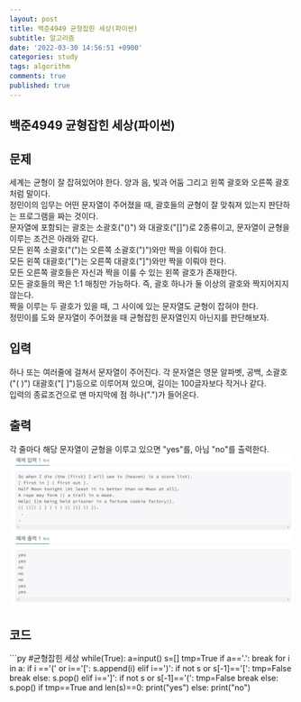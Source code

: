 ```yaml
---
layout: post
title: 백준4949 균형잡힌 세상(파이썬)
subtitle: 알고리즘
date: '2022-03-30 14:56:51 +0900'
categories: study
tags: algorithm
comments: true
published: true
---
```

## 백준4949 균형잡힌 세상(파이썬)
<h2>문제</h2>
세계는 균형이 잘 잡혀있어야 한다. 양과 음, 빛과 어둠 그리고 왼쪽 괄호와 오른쪽 괄호처럼 말이다.<br>
정민이의 임무는 어떤 문자열이 주어졌을 때, 괄호들의 균형이 잘 맞춰져 있는지 판단하는 프로그램을 짜는 것이다.<br>
문자열에 포함되는 괄호는 소괄호("()") 와 대괄호("[]")로 2종류이고, 문자열이 균형을 이루는 조건은 아래와 같다.<br>
모든 왼쪽 소괄호("(")는 오른쪽 소괄호(")")와만 짝을 이뤄야 한다.<br>
모든 왼쪽 대괄호("[")는 오른쪽 대괄호("]")와만 짝을 이뤄야 한다.<br>
모든 오른쪽 괄호들은 자신과 짝을 이룰 수 있는 왼쪽 괄호가 존재한다.<br>
모든 괄호들의 짝은 1:1 매칭만 가능하다. 즉, 괄호 하나가 둘 이상의 괄호와 짝지어지지 않는다.<br>
짝을 이루는 두 괄호가 있을 때, 그 사이에 있는 문자열도 균형이 잡혀야 한다.<br>
정민이를 도와 문자열이 주어졌을 때 균형잡힌 문자열인지 아닌지를 판단해보자.<br>
<h2>입력</h2>
하나 또는 여러줄에 걸쳐서 문자열이 주어진다. 각 문자열은 영문 알파벳, 공백, 소괄호("( )") 대괄호("[ ]")등으로 이루어져 있으며, 길이는 100글자보다 작거나 같다.<br>
입력의 종료조건으로 맨 마지막에 점 하나(".")가 들어온다.<br>
<h2>출력</h2>
각 줄마다 해당 문자열이 균형을 이루고 있으면 "yes"를, 아님 "no"를 출력한다.<br>
<img src="./assets/img/baek4949.jpg" title="baek4949" alt="baek4949"/><br>
<h2>코드</h2>
```py
#균형잡힌 세상
while(True):
    a=input()
    s=[]
    tmp=True
    if a=='.':
        break
    for i in a:
        if i =='(' or i=='[':
            s.append(i)
        elif i==')':
            if not s or s[-1]=='[':
                tmp=False
                break
            else:
                s.pop()
        elif i==']':
            if not s or s[-1]=='(':
                tmp=False
                break
            else:
                s.pop()
    if tmp==True and len(s)==0:
        print("yes")
    else:
        print("no")

```



